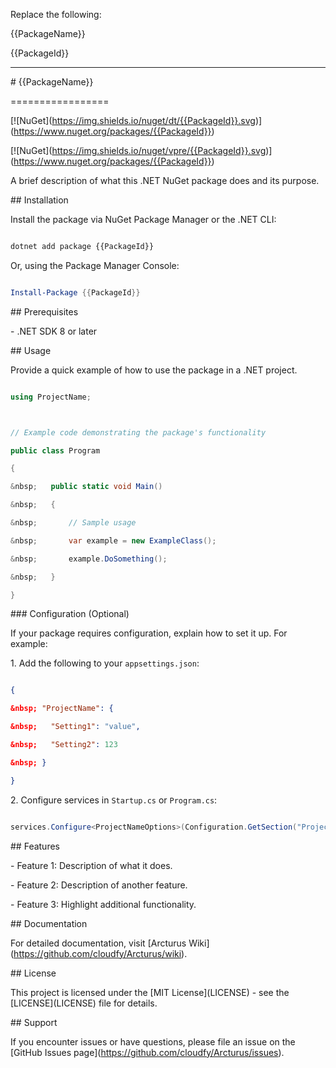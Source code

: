 Replace the following:

{{PackageName}}

{{PackageId}}



---------------------------------------------------------------





\# {{PackageName}}

=================

\[!\[NuGet](https://img.shields.io/nuget/dt/{{PackageId}}.svg)](https://www.nuget.org/packages/{{PackageId}}) 

\[!\[NuGet](https://img.shields.io/nuget/vpre/{{PackageId}}.svg)](https://www.nuget.org/packages/{{PackageId}})



A brief description of what this .NET NuGet package does and its purpose.



\## Installation



Install the package via NuGet Package Manager or the .NET CLI:



```bash

dotnet add package {{PackageId}}

```



Or, using the Package Manager Console:



```powershell

Install-Package {{PackageId}}

```



\## Prerequisites



\- .NET SDK 8 or later



\## Usage



Provide a quick example of how to use the package in a .NET project.



```csharp

using ProjectName;



// Example code demonstrating the package's functionality

public class Program

{

&nbsp;   public static void Main()

&nbsp;   {

&nbsp;       // Sample usage

&nbsp;       var example = new ExampleClass();

&nbsp;       example.DoSomething();

&nbsp;   }

}

```



\### Configuration (Optional)



If your package requires configuration, explain how to set it up. For example:



1\. Add the following to your `appsettings.json`:

```json

{

&nbsp; "ProjectName": {

&nbsp;   "Setting1": "value",

&nbsp;   "Setting2": 123

&nbsp; }

}

```



2\. Configure services in `Startup.cs` or `Program.cs`:

```csharp

services.Configure<ProjectNameOptions>(Configuration.GetSection("ProjectName"));

```



\## Features



\- Feature 1: Description of what it does.

\- Feature 2: Description of another feature.

\- Feature 3: Highlight additional functionality.



\## Documentation



For detailed documentation, visit \[Arcturus Wiki](https://github.com/cloudfy/Arcturus/wiki).



\## License



This project is licensed under the \[MIT License](LICENSE) - see the \[LICENSE](LICENSE) file for details.



\## Support



If you encounter issues or have questions, please file an issue on the \[GitHub Issues page](https://github.com/cloudfy/Arcturus/issues).

